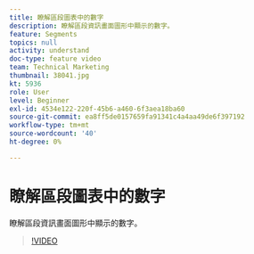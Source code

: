 ```yaml
---
title: 瞭解區段圖表中的數字
description: 瞭解區段資訊畫面圖形中顯示的數字。
feature: Segments
topics: null
activity: understand
doc-type: feature video
team: Technical Marketing
thumbnail: 38041.jpg
kt: 5936
role: User
level: Beginner
exl-id: 4534e122-220f-45b6-a460-6f3aea18ba60
source-git-commit: ea8ff5de0157659fa91341c4a4aa49de6f397192
workflow-type: tm+mt
source-wordcount: '40'
ht-degree: 0%

---
```


# 瞭解區段圖表中的數字

瞭解區段資訊畫面圖形中顯示的數字。

>[!VIDEO](https://video.tv.adobe.com/v/38041/?quality=12&learn=on)
